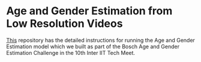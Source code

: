 # Age and Gender Estimation from Low Resolution Videos

[This](https://github.com/Aakriti28/Gender_Age_Estimation) repository has the detailed instructions for running the Age and Gender Estimation model which we built as part of the Bosch Age and Gender Estimation Challenge in the 10th Inter IIT Tech Meet. 
